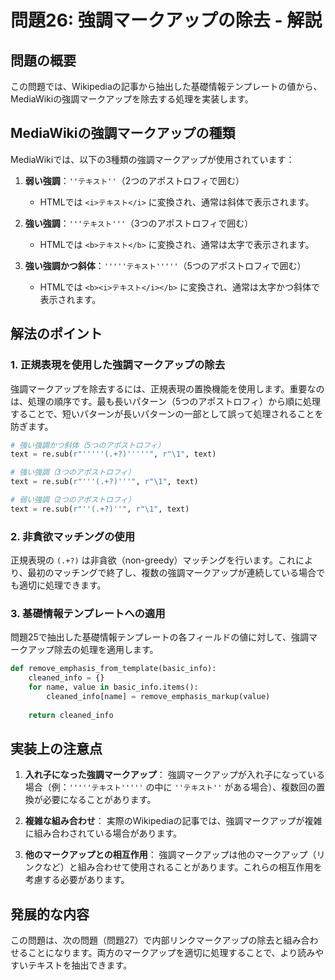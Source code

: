 # 問題26: 強調マークアップの除去 - 解説

## 問題の概要
この問題では、Wikipediaの記事から抽出した基礎情報テンプレートの値から、MediaWikiの強調マークアップを除去する処理を実装します。

## MediaWikiの強調マークアップの種類
MediaWikiでは、以下の3種類の強調マークアップが使用されています：

1. **弱い強調**：`''テキスト''`（2つのアポストロフィで囲む）
   - HTMLでは `<i>テキスト</i>` に変換され、通常は斜体で表示されます。

2. **強い強調**：`'''テキスト'''`（3つのアポストロフィで囲む）
   - HTMLでは `<b>テキスト</b>` に変換され、通常は太字で表示されます。

3. **強い強調かつ斜体**：`'''''テキスト'''''`（5つのアポストロフィで囲む）
   - HTMLでは `<b><i>テキスト</i></b>` に変換され、通常は太字かつ斜体で表示されます。

## 解法のポイント

### 1. 正規表現を使用した強調マークアップの除去
強調マークアップを除去するには、正規表現の置換機能を使用します。重要なのは、処理の順序です。最も長いパターン（5つのアポストロフィ）から順に処理することで、短いパターンが長いパターンの一部として誤って処理されることを防ぎます。

```python
# 強い強調かつ斜体（5つのアポストロフィ）
text = re.sub(r"'''''(.+?)'''''", r"\1", text)

# 強い強調（3つのアポストロフィ）
text = re.sub(r"'''(.+?)'''", r"\1", text)

# 弱い強調（2つのアポストロフィ）
text = re.sub(r"''(.+?)''", r"\1", text)
```

### 2. 非貪欲マッチングの使用
正規表現の `(.+?)` は非貪欲（non-greedy）マッチングを行います。これにより、最初のマッチングで終了し、複数の強調マークアップが連続している場合でも適切に処理できます。

### 3. 基礎情報テンプレートへの適用
問題25で抽出した基礎情報テンプレートの各フィールドの値に対して、強調マークアップ除去の処理を適用します。

```python
def remove_emphasis_from_template(basic_info):
    cleaned_info = {}
    for name, value in basic_info.items():
        cleaned_info[name] = remove_emphasis_markup(value)
    
    return cleaned_info
```

## 実装上の注意点

1. **入れ子になった強調マークアップ**：
   強調マークアップが入れ子になっている場合（例：`'''''テキスト'''''` の中に `''テキスト''` がある場合）、複数回の置換が必要になることがあります。

2. **複雑な組み合わせ**：
   実際のWikipediaの記事では、強調マークアップが複雑に組み合わされている場合があります。

3. **他のマークアップとの相互作用**：
   強調マークアップは他のマークアップ（リンクなど）と組み合わせて使用されることがあります。これらの相互作用を考慮する必要があります。

## 発展的な内容
この問題は、次の問題（問題27）で内部リンクマークアップの除去と組み合わせることになります。両方のマークアップを適切に処理することで、より読みやすいテキストを抽出できます。
